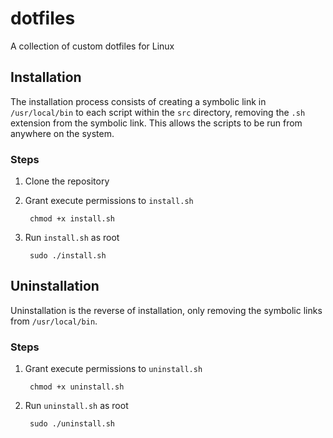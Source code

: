 # dotfiles

A collection of custom dotfiles for Linux

## Installation

The installation process consists of creating a symbolic link in `/usr/local/bin` to each script within the `src` directory, 
removing the `.sh` extension from the symbolic link. This allows the scripts to be run from anywhere on the system.

### Steps

1. Clone the repository
2. Grant execute permissions to `install.sh`

        chmod +x install.sh

3. Run `install.sh` as root

        sudo ./install.sh

## Uninstallation

Uninstallation is the reverse of installation, only removing the symbolic links from `/usr/local/bin`.

### Steps

1. Grant execute permissions to `uninstall.sh`

        chmod +x uninstall.sh

2. Run `uninstall.sh` as root

        sudo ./uninstall.sh
